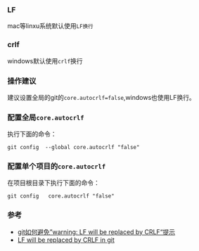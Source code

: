 
### LF
mac等linxu系统默认使用`LF换行`

### crlf
windows默认使用`crlf`换行



### 操作建议
建议设置全局的git的`core.autocrlf=false`,windows也使用LF换行。



### 配置全局`core.autocrlf`
执行下面的命令：
```
git config  --global core.autocrlf "false"
```

### 配置单个项目的`core.autocrlf`
在项目根目录下执行下面的命令：
```
git config   core.autocrlf "false"
```






###  参考
- [git如何避免”warning: LF will be replaced by CRLF“提示](https://www.zhihu.com/question/50862500)
- [LF will be replaced by CRLF in git](https://stackoverflow.com/questions/5834014/lf-will-be-replaced-by-crlf-in-git-what-is-that-and-is-it-important)